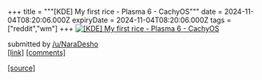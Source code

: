 +++
title = """[KDE] My first rice - Plasma 6 - CachyOS"""
date = 2024-11-04T08:20:06.000Z
expiryDate = 2024-11-04T08:20:06.000Z
tags = ["reddit","wm"]
+++
[![[KDE] My first rice - Plasma 6 - CachyOS](https://preview.redd.it/4gj7rmtmguyd1.png?width=640&crop=smart&auto=webp&s=c994abe88509de5e58d8d72ed1d5acdf2e55fe20 "[KDE] My first rice - Plasma 6 - CachyOS")](https://www.reddit.com/r/unixporn/comments/1gj9i12/kde_my_first_rice_plasma_6_cachyos/)

submitted by [/u/NaraDesho](https://www.reddit.com/user/NaraDesho)  
[\[link\]](https://i.redd.it/4gj7rmtmguyd1.png) [\[comments\]](https://www.reddit.com/r/unixporn/comments/1gj9i12/kde_my_first_rice_plasma_6_cachyos/)

[[source]](https://www.reddit.com/r/unixporn/comments/1gj9i12/kde_my_first_rice_plasma_6_cachyos/)
